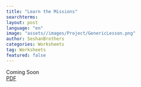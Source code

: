 ```yaml
---
title: "Learn the Missions"
searchterms:
layout: post
language: "en"
image: "assets//images/Project/GenericLesson.png"
author: SeshanBrothers
categories: Worksheets
tag: Worksheets
featured: false
---
```

Coming Soon<br>
<a href="/translations/en-us/Worksheets/.pdf">PDF</a>
